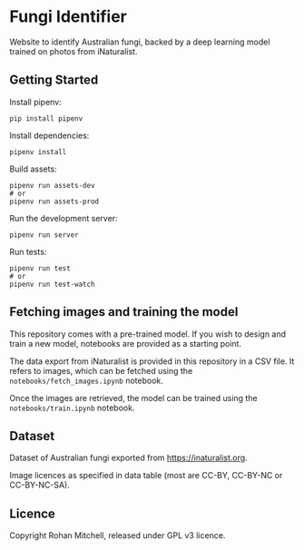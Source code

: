 # Fungi Identifier

Website to identify Australian fungi, backed by a deep learning model trained on photos from iNaturalist.


## Getting Started

Install pipenv:

```
pip install pipenv
```

Install dependencies:

```
pipenv install
```

Build assets:

```
pipenv run assets-dev
# or
pipenv run assets-prod
```

Run the development server:

```
pipenv run server
```

Run tests:

```
pipenv run test
# or
pipenv run test-watch
```


## Fetching images and training the model

This repository comes with a pre-trained model. If you wish to design and train a new model,
notebooks are provided as a starting point.

The data export from iNaturalist is provided in this repository in a CSV file. It refers to
images, which can be fetched using the `notebooks/fetch_images.ipynb` notebook.

Once the images are retrieved, the model can be trained using the `notebooks/train.ipynb`
notebook.


## Dataset

Dataset of Australian fungi exported from https://inaturalist.org.

Image licences as specified in data table (most are CC-BY, CC-BY-NC or CC-BY-NC-SA).


## Licence

Copyright Rohan Mitchell, released under GPL v3 licence.
